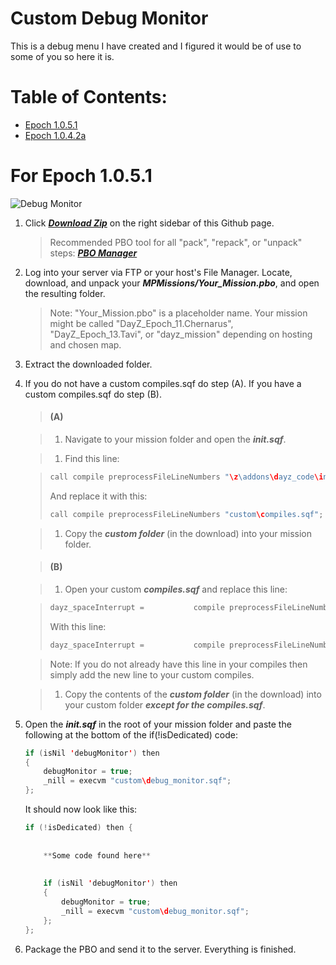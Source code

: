 Custom Debug Monitor
============


This is a debug menu I have created and I figured it would be of use to some of you so here it is.


# Table of Contents:
* [Epoch 1.0.5.1](https://github.com/noxsicarius/Custom-Debug-Monitor/tree/1.0.5.1#for-epoch-1051)
* [Epoch 1.0.4.2a](https://github.com/noxsicarius/Custom-Debug-Monitor/tree/1.0.4.2#for-epoch-1051)


# For Epoch 1.0.5.1


![Debug Monitor](https://fbcdn-sphotos-f-a.akamaihd.net/hphotos-ak-xpf1/t1.0-9/10492282_780169578712954_6075501529329797732_n.jpg)


1. Click ***[Download Zip](https://github.com/noxsicarius/Custom-Debug-Monitor/archive/1.0.5.1.zip)*** on the right sidebar of this Github page.

	> Recommended PBO tool for all "pack", "repack", or "unpack" steps: ***[PBO Manager](http://www.armaholic.com/page.php?id=16369)***

1. Log into your server via FTP or your host's File Manager. Locate, download, and unpack your ***MPMissions/Your_Mission.pbo***, and open the resulting folder.
 
	> Note: "Your_Mission.pbo" is a placeholder name. Your mission might be called "DayZ_Epoch_11.Chernarus", "DayZ_Epoch_13.Tavi", or "dayz_mission" depending on hosting and chosen map.

1. Extract the downloaded folder.

1. If you do not have a custom compiles.sqf do step (A). If you have a custom compiles.sqf do step (B).
	   
	> #### (A)

	> 1. Navigate to your mission folder and open the ***init.sqf***.

	> 1. Find this line:

	> 	~~~~java
	> 	call compile preprocessFileLineNumbers "\z\addons\dayz_code\init\compiles.sqf";
	> 	~~~~
	> 	And replace it with this:
	> 	~~~~java
	> 	call compile preprocessFileLineNumbers "custom\compiles.sqf";
	> 	~~~~

	> 1. Copy the ***custom folder*** (in the download) into your mission folder.
	
	> #### (B)

	> 1. Open your custom ***compiles.sqf*** and replace this line:

	> 	~~~~java
	>	dayz_spaceInterrupt =			compile preprocessFileLineNumbers "\z\addons\dayz_code\actions\dayz_spaceInterrupt.sqf";
	> 	~~~~
	> With this line:
	> 	~~~~java
	>	dayz_spaceInterrupt =			compile preprocessFileLineNumbers "custom\dayz_spaceInterrupt.sqf";
	> 	~~~~
	
	> 	Note: If you do not already have this line in your compiles then simply add the new line to your custom compiles.
	
	> 1. Copy the contents of the ***custom folder*** (in the download) into your custom folder ***except for the compiles.sqf***.
	
1. Open the ***init.sqf*** in the root of your mission folder and paste the following at the bottom of the if(!isDedicated) code:

	~~~~java
	if (isNil 'debugMonitor') then 
	{
		debugMonitor = true;
		_nill = execvm "custom\debug_monitor.sqf";
	};
	~~~~

	It should now look like this:
	
	~~~~java
	if (!isDedicated) then {
		
		
		**Some code found here**
		
		
		if (isNil 'debugMonitor') then 
		{
			debugMonitor = true;
			_nill = execvm "custom\debug_monitor.sqf";
		};
	};
	~~~~
  
1. Package the PBO and send it to the server. Everything is finished.
